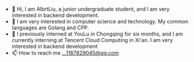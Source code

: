 - 👋 Hi, I am AlbrtLiu, a junior undergraduate student, and I am very interested in backend development.
- 👀 I am very interested in computer science and technology. My common languages ​​are Golang and CPP.
- 🌱 I previously interned at YouLu in Chongqing for six months, and I am currently interning at Tencent Cloud Computing in Xi'an. I am very interested in backend development
- 📫 How to reach me ...1187829045@qq.com
<!---
1187829045/1187829045 is a ✨ special ✨ repository because its `README.md` (this file) appears on your GitHub profile.
You can click the Preview link to take a look at your changes.
--->
